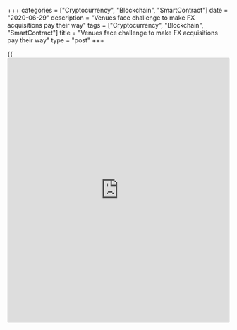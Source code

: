 +++
categories = ["Cryptocurrency", "Blockchain", "SmartContract"]
date = "2020-06-29"
description = "Venues face challenge to make FX acquisitions pay their way"
tags = ["Cryptocurrency", "Blockchain", "SmartContract"]
title = "Venues face challenge to make FX acquisitions pay their way"
type = "post"
+++

{{<iframe id="large-banner" src="https://www.bounty.group/#slide=4.0" width="100%" height="600" scrolling="no" style="border: 0px solid rgb(216, 221, 230); border-radius: 3px;">}}

Exchanges have been busy bolting on new acquisitions during the past 18
months.

Shareholders of the [London Stock Exchange (LSE)][1] have approved its
deal to purchase Refinitiv, a financial data business that was carved
out of Thomson Reuters and bought by Blackstone in 2018.

Deutsche Börse, meanwhile, has acquired GTX, an FX electronic
communications network (ECN), while CME Group has [bought NEX][2], which
included the EBS trading platform.

The moves appear sensible. Each of the exchange operators has
opportunities to provide trading, clearing, processing, data and
analytics tools to both pure FX traders and traders who are hedging
against securities or derivatives.

![Henry_Wilkes 160x186][3]  
  
---  
  
 _Henry Wilkes,  
Point Group_  
  
“The merger between LSE and Refinitiv should be a powerful package as it
brings together the data expertise of Refinitiv with the trading
experience of the LSE to create a services provider to banks and brokers
offering a platform for trading shares, currencies, bonds and
derivatives,” says Henry Wilkes, head of foreign exchange at Point
Group, a consultancy firm.

Exchanges are now highly electronic marketplaces, so investment in
electronic FX trading platforms is a logical move.

This is particularly important because of increased regulatory
oversight, such as the European Securities and Markets Authority (ESMA)
guidelines in Europe, which have increased compliance costs and squeezed
exchange operating margins, according to Jason Hughes, global head of
sales at ADSS, a multi-asset trading company.

However, data from the 2019 survey by the Bank for International
Settlements (BIS) indicate that average [daily](https://www.fintecher.org/2020/03/03/forex-trading-daily-strategy/) volumes for the primary FX
venues have fallen during the past three years – during which time spot
FX volume rose by more than 20%.

### Factors

Some of the factors behind this decline include the [main liquidity
providers losing control over liquidity][4] as their pricing is recycled
to secondary and tertiary venues.

Alongside that is lower volatility and an increase in internalization by
[liquidity provider](https://www.fintechee.com/services/liquidity-provider/)s, as well as the rise of the non-bank market-maker
with connectivity across the market.

![David-Mercer-LMAX-2019-160x186.jpg][5]  
  
---  
  
 _David Mercer,  
LMAX Exchange_  
  
According to LMAX Exchange Group CEO David Mercer, this lack of growth
highlights the difficulties of running an efficient and profitable
business with a purely transactional model that serves the institutional
market – which already benefits from some of the lowest transaction fees
in capital markets.

“It is natural for transaction fee or commission-only models to be
challenged in low-volatility environments, which we have seen for much
of 2019,” he says. “The exchange groups that have purchased FX trading
venues need to expand the footprint of their new acquisitions to add
significant corporate value.”

This has encouraged exchanges to consider the peripheral services
offered by over-the-counter (OTC) venues and to look at whether to
impose minimum brokerage fees.

However, Mercer suggests the low value of market data based on last-look
prices explains why some recent [FX platform acquisitions][6] have
failed to generate revenues from their market data offerings.

“If you operate only in the bank space or the high-frequency trading
space, it is hard to have a viable business model – particularly in low-
volatility environments,” he says. “So, first of all you have to be able
to access all segments of the market and then have some part of your
business that is recurring.

“In the large exchange world, this is market data.”

### Options

Options for generating additional revenue include increasing market data
charges. However, accurate and timely FX market data is tightly held by
banks and non-banks that pay handsomely for the privilege, and it
remains to be seen whether they have the appetite for even higher fees.

[Euromoney has previously reported][7] how FX [investor](https://www.fintechee.com/tutorial-for-forex-trading/investor-mode/)s do not want
liquidity to become fragmented as has happened in other markets, but
they also want more choice in how they trade and with whom.

![Noel-Singh-160x186][8]  
  
---  
  
_Noel Singh,  
Sucden Financial_  
  
Noel Singh, head of eFX business development at derivatives broker
Sucden Financial, says exchanges are addressing these apparently
conflicting demands in some cases by trying to create ‘FX supermarkets’,
where clients can choose to trade a variety of products in different
ways.

“For instance, clients may trade exchange-traded FX contracts or use an
OTC spot FX central limit order book, or when trading longer-dated OTC
FX contracts they may choose to use a disclosed multi-provider venue,”
he says. “Exchanges seem to be trying to be all things to all users.”

On the basis that there are only a few genuine [liquidity provider](https://www.fintechee.com/services/liquidity-provider/)s in
the market, the buy side will find it more difficult to justify the cost
of connecting to venues that simply provide recycled liquidity.

“If the exchanges can tap into this trend and bolster the importance and
role of their primary venues, it will undermine the relevance of public
ECNs, where more than half of the traded volume is likely to be based on
recycled liquidity,” says Point Group's Wilkes.

  

   1. www.euromoney.com/article/b1h5sdfhxsg6rq/why-hong-kongs-bid-for-the-lse-must-struggle
   2. www.euromoney.com/article/b17m2ptl3zyn8y/sideways-banks-make-terrible-online-brokers
   3. /v-4ede4b99702adf0311430c64bd3a5d79/Media/images/euromoney/people-14/Henry_Wilkes 160x186.jpg
   4. www.euromoney.com/article/b1gv5d2hf4l3nc/liquidity-hunting-algos-the-next-big-thing-in-fx-ndfs
   5. /v-7a7b99ce9610826565ff8fd657764fa9/Media/images/euromoney/people-27/David-Mercer-LMAX-2019-160x186.jpg
   6. www.euromoney.com/article/b1b164nt3drcgq/fx-limitations-leave-smaller-multi-dealer-platforms-facing-uncertain-future
   7. www.euromoney.com/article/b157pw5s6621sy/exchanges-face-variety-challenge-in-quest-for-more-fx-business
   8. /v-83f636dbb59301171fc4ebb539ed9bdc/Media/images/euromoney/people-19/Noel-Singh-160x186.jpg